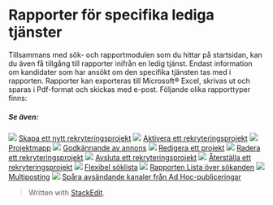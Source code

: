 
# Rapporter för specifika lediga tjänster

Tillsammans med sök- och rapportmodulen som du hittar på startsidan, kan du även få tillgång till rapporter inifrån en ledig tjänst. Endast information om kandidater som har ansökt om den specifika tjänsten tas med i rapporten. Rapporter kan exporteras till Microsoft® Excel, skrivas ut och sparas i Pdf-format och skickas med e-post. Följande olika rapporttyper finns:

##### Se även:

![](../Resources/Images/icon-document-link.png)  [Skapa ett nytt rekryteringsprojekt](creating_a_new_vacancy.htm)
![](../Resources/Images/icon-document-link.png)  [Aktivera ett rekryteringsprojekt](activating_a_vacancy.htm)
![](../Resources/Images/icon-document-link.png)  [Projektmapp](vacancy_folder.htm)
![](../Resources/Images/icon-document-link.png)  [Godkännande av annons](vacancy_approvals.htm)
![](../Resources/Images/icon-document-link.png)  [Redigera ett projekt](editing_a_vacancy.htm)
![](../Resources/Images/icon-document-link.png)  [Radera ett rekryteringsprojekt](deleting_a_vacancy.htm)
![](../Resources/Images/icon-document-link.png)  [Avsluta ett rekryteringsprojekt](closing_a_vacancy.htm)
![](../Resources/Images/icon-document-link.png)  [Återställa ett rekryteringsprojekt](restoring_a_vacancy.htm)
![](../Resources/Images/icon-document-link.png)  [Flexibel söklista](candidate_report.htm)
![](../Resources/Images/icon-document-link.png)  [Rapporten Lista över sökanden](applicant_list_report.htm)
![](../Resources/Images/icon-document-link.png)  [Multiposting](multiposting.htm)
![](../Resources/Images/icon-document-link.png)  [Spåra avsändande kanaler från Ad Hoc-publiceringar](tracking_source_channels_from_ad_hoc_postings.htm)

> Written with [StackEdit](https://stackedit.io/).
<!--stackedit_data:
eyJoaXN0b3J5IjpbLTQ3OTAyODU0OF19
-->